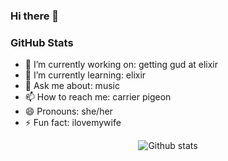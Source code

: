 ### Hi there 👋

<h3>GitHub Stats</h3>

- 🔭 I’m currently working on: getting gud at elixir
- 🌱 I’m currently learning: elixir
- 💬 Ask me about: music
- 📫 How to reach me: carrier pigeon
- 😄 Pronouns: she/her
- ⚡ Fun fact: ilovemywife

<div align="center" >

![Github stats](https://github-readme-stats.vercel.app/api?username=petersilvahs&hide=issues&theme=dracula&show_icons=true&hide_border=false&count_private=true&include_all_commits=true&line_height=24.5)
</div>
